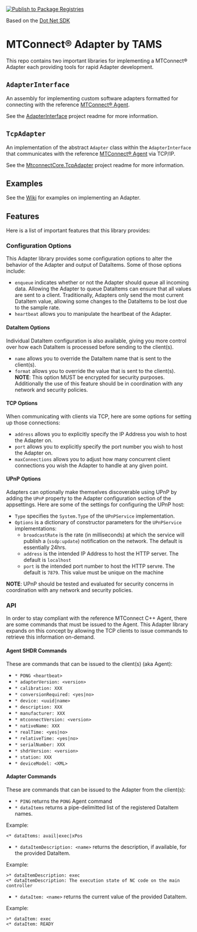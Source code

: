 [![Publish to Package Registries](https://github.com/TrueAnalyticsSolutions/Mtconnect.Adapter/actions/workflows/main.yml/badge.svg?branch=tbm0115%2FConfigOptionEncryption)](https://github.com/TrueAnalyticsSolutions/Mtconnect.Adapter/actions/workflows/main.yml)

Based on the [Dot Net SDK](https://github.com/mtconnect/dot_net_sdk)


MTConnect&reg; Adapter by TAMS
==========

This repo contains two important libraries for implementing a MTConnect&reg; Adapter each providing tools for rapid Adapter development.

## `AdapterInterface`
An assembly for implementing custom software adapters formatted for connecting with the reference [MTConnect&reg; Agent](https://github.com/mtconnect/cppagent).

See the [AdapterInterface](/AdapterInterface/Readme.md) project readme for more information.

## `TcpAdapter`
An implementation of the abstract `Adapter` class within the `AdapterInterface` that communicates with the reference [MTConnect&reg; Agent](https://github.com/mtconnect/cppagent) via TCP/IP.

See the [MtconnectCore.TcpAdapter](/MtconnectCore.TcpAdapter/Readme.md) project readme for more information.


## Examples
See the [Wiki](https://github.com/TrueAnalyticsSolutions/Mtconnect.Adapter/wiki) for examples on implementing an Adapter.

## Features
Here is a list of important features that this library provides:

### Configuration Options
This Adapter library provides some configuration options to alter the behavior of the Adapter and output of DataItems. Some of those options include:
 - `enqueue` indicates whether or not the Adapter should queue all incoming data. Allowing the Adapter to queue DataItems can ensure that all values are sent to a client. Traditionally, Adapters only send the most current DataItem value, allowing some changes to the DataItems to be lost due to the sample rate.
 - `heartbeat` allows you to manipulate the heartbeat of the Adapter.

#### DataItem Options
Individual DataItem configuration is also available, giving you more control over how each DataItem is processed before sending to the client(s).
 - `name` allows you to override the DataItem name that is sent to the client(s).
 - `format` allows you to override the value that is sent to the client(s). **NOTE**: This option MUST be encrypted for security purposes. Additionally the use of this feature should be in coordination with any network and security policies.
 
#### TCP Options
When communicating with clients via TCP, here are some options for setting up those connections:
 - `address` allows you to explicitly specify the IP Address you wish to host the Adapter on.
 - `port` allows you to explicitly specify the port number you wish to host the Adapter on.
 - `maxConnections` allows you to adjust how many concurrent client connections you wish the Adapter to handle at any given point.
 
#### UPnP Options
Adapters can optionally make themselves discoverable using UPnP by adding the `UPnP` property to the Adapter configuration section of the appsettings. Here are some of the settings for configuring the UPnP host:
 - `Type` specifies the `System.Type` of the `UPnPService` implementation.
 - `Options` is a dictionary of constructor parameters for the `UPnPService` implementations:
   - `broadcastRate` is the rate (in milliseconds) at which the service will publish a (`ssdp:update`) notification on the network. The default is essentially 24hrs.
   - `address` is the intended IP Address to host the HTTP server. The default is `localhost`
   - `port` is the intended port number to host the HTTP servre. The default is `7879`. This value must be unique on the machine

**NOTE**: UPnP should be tested and evaluated for security concerns in coordination with any network and security policies.
 
### API
In order to stay compliant with the reference MTConnect C++ Agent, there are some commands that must be issued to the Agent. This Adapter library expands on this concept by allowing the TCP clients to issue commands to retrieve this information on-demand.

#### Agent SHDR Commands
These are commands that can be issued to the client(s) (aka Agent):
 - `* PONG <heartbeat>`
 - `* adapterVersion: <version>`
 - `* calibration: XXX`
 - `* conversionRequired: <yes|no>`
 - `* device: <uuid|name>`
 - `* description: XXX`
 - `* manufacturer: XXX`
 - `* mtconnectVersion: <version>`
 - `* nativeName: XXX`
 - `* realTime: <yes|no>`
 - `* relativeTime: <yes|no>`
 - `* serialNumber: XXX`
 - `* shdrVersion: <version>`
 - `* station: XXX`
 - `* deviceModel: <XML>`
 
#### Adapter Commands
These are commands that can be issued to the Adapter from the client(s):
 - `* PING` returns the `PONG` Agent command
 - `* dataItems` returns a pipe-delimitted list of the registered DataItem names.
 
 Example:
 ```
 <* dataItems: avail|exec|xPos
 ```
 - `* dataItemDescription: <name>` returns the description, if available, for the provided DataItem.
 
 Example:
 ```
 >* dataItemDescription: exec
 <* dataItemDescription: The execution state of NC code on the main controller
 ```
 - `* dataItem: <name>` returns the current value of the provided DataItem.
 
 Example:
 ```
 >* dataItem: exec
 <* dataItem: READY
 ```
